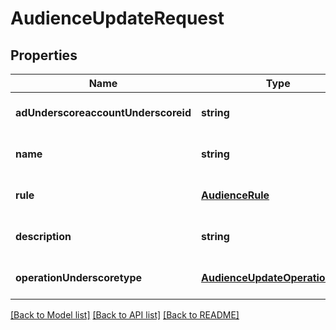 # AudienceUpdateRequest

## Properties
Name | Type | Description | Notes
------------ | ------------- | ------------- | -------------
**adUnderscoreaccountUnderscoreid** | **string** | ad_account_id | [optional] [default to null]
**name** | **string** | name | [optional] [default to null]
**rule** | [**AudienceRule**](AudienceRule.md) |  | [optional] [default to null]
**description** | **string** | description | [optional] [default to null]
**operationUnderscoretype** | [**AudienceUpdateOperationType**](AudienceUpdateOperationType.md) |  | [optional] [default to null]

[[Back to Model list]](../README.md#documentation-for-models) [[Back to API list]](../README.md#documentation-for-api-endpoints) [[Back to README]](../README.md)


